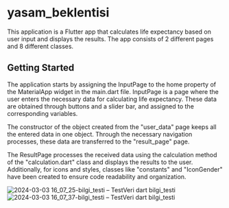 # yasam_beklentisi
This application is a Flutter app that calculates life expectancy based on user input and displays the results. The app consists of 2 different pages and 8 different classes.

## Getting Started
The application starts by assigning the InputPage to the home property of the MaterialApp widget in the main.dart file. InputPage is a page where the user enters the necessary data for calculating life expectancy. These data are obtained through buttons and a slider bar, and assigned to the corresponding variables.

The constructor of the object created from the "user_data" page keeps all the entered data in one object. Through the necessary navigation processes, these data are transferred to the "result_page" page.

The ResultPage processes the received data using the calculation method of the "calculation.dart" class and displays the results to the user. Additionally, for icons and styles, classes like "constants" and "IconGender" have been created to ensure code readability and organization.

![2024-03-03 16_07_25-bilgi_testi – TestVeri dart  bilgi_testi](https://github.com/seymaa54/flutter_ile_uygulama_gelistirme/assets/127548963/a25b02ac-7c47-4ca7-b259-782e5b3524af)
![2024-03-03 16_07_37-bilgi_testi – TestVeri dart  bilgi_testi](https://github.com/seymaa54/flutter_ile_uygulama_gelistirme/assets/127548963/c2e10598-67af-48d5-86d9-9cfd1a0a4892)
